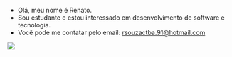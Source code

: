 -  Olá, meu nome é Renato.
- Sou estudante e estou interessado em desenvolvimento de software e tecnologia.
-  Você pode me contatar pelo email: rsouzactba.91@hotmail.com

<img src="https://github-readme-stats.vercel.app/api/top-langs/?username=rsouzactba91&layout=compact" />





